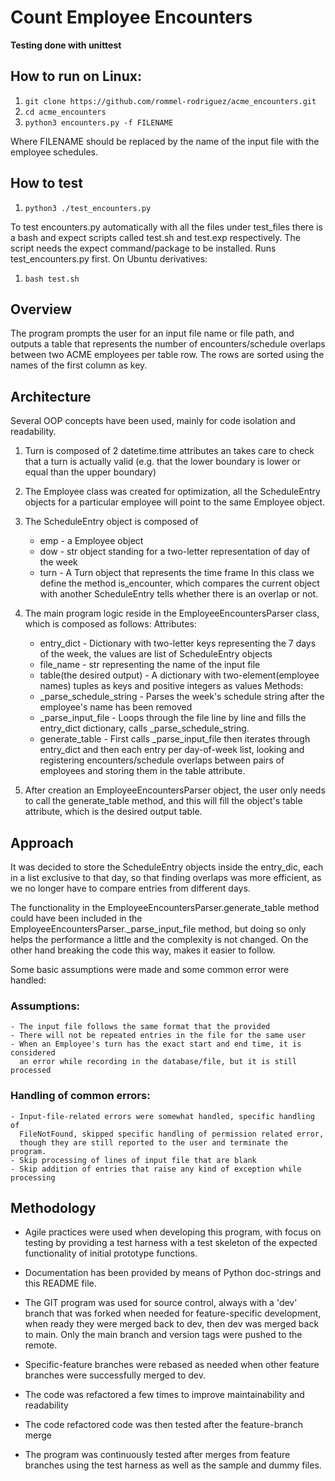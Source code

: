 # Count Employee Encounters 

**Testing done with unittest**

## How to run on Linux:
1. `git clone https://github.com/rommel-rodriguez/acme_encounters.git`
2. `cd acme_encounters`
3. `python3 encounters.py -f FILENAME`

Where FILENAME should be replaced by the name of the input file with the 
employee schedules.

## How to test
1. `python3 ./test_encounters.py`

To test encounters.py automatically with all the files under test_files there 
is a bash and expect scripts called test.sh and test.exp respectively. The script
needs the expect command/package to be installed. Runs test_encounters.py first.
On Ubuntu derivatives:

1. `bash test.sh`


## Overview

The program prompts the user for an input file name or file path, and outputs
a table that represents the number of encounters/schedule overlaps between two
ACME employees per table row. The rows are sorted using the names of the first
column as key.

## Architecture 

Several OOP concepts have been used, mainly for code isolation and readability.

1. Turn is composed of 2 datetime.time attributes an takes care to check
    that a turn is actually valid (e.g. that the lower boundary is lower or equal
    than the upper boundary)

2. The Employee class was created for optimization, all the ScheduleEntry
    objects for a particular employee will point to the same Employee object.

3. The ScheduleEntry object is composed of
    - emp - a Employee object
    - dow - str object standing for a two-letter representation of day of the week 
    - turn - A Turn object that represents the time frame
   In this class we define the method is_encounter, which compares the current
   object with another ScheduleEntry tells whether there is an overlap or not.

4. The  main program logic reside in the EmployeeEncountersParser class, which
    is composed as follows:
    Attributes:
    - entry_dict - Dictionary with two-letter keys representing the 7 days of
        the week, the values are list of ScheduleEntry objects
    - file_name - str representing the name of the input file 
    - table(the desired output) - A dictionary with two-element(employee names)
        tuples as keys and positive integers as values
    Methods:
    - _parse_schedule_string - Parses the week's schedule string after the
    employee's name has been removed
    - _parse_input_file - Loops through the file line by line and fills the 
    entry_dict dictionary, calls _parse_schedule_string.
    - generate_table - First calls  _parse_input_file then iterates through
    entry_dict and then each entry per day-of-week list, looking and registering
    encounters/schedule overlaps between pairs of employees and storing them in
    the table attribute.

5. After creation an EmployeeEncountersParser object, the user only needs to call 
    the generate_table method, and this will fill the object's table attribute,
    which is the desired output table.

## Approach
It was decided to store the ScheduleEntry objects inside the entry_dic, each
in a list exclusive to that day, so that finding overlaps was more efficient,
as we no longer have to compare entries from different days.

The functionality in the EmployeeEncountersParser.generate_table method could
have been included in the EmployeeEncountersParser._parse_input_file method,
but doing so only helps the performance a little and the complexity is not 
changed. On the other hand breaking the code this way, makes it easier to follow.

Some basic assumptions were made and some common error were handled:

### Assumptions:

    - The input file follows the same format that the provided
    - There will not be repeated entries in the file for the same user 
    - When an Employee's turn has the exact start and end time, it is considered
      an error while recording in the database/file, but it is still processed
### Handling of common errors:

    - Input-file-related errors were somewhat handled, specific handling of 
      FileNotFound, skipped specific handling of permission related error,
      though they are still reported to the user and terminate the program. 
    - Skip processing of lines of input file that are blank 
    - Skip addition of entries that raise any kind of exception while processing

## Methodology
- Agile practices were used when developing this program, with focus on testing
by providing a test harness with a test skeleton of the expected functionality of
initial prototype functions.

- Documentation has been provided by means of Python doc-strings and this
README file.

- The GIT program was used for source control, always with a 'dev' branch that was
forked when needed for feature-specific development, when ready they were merged
back to dev, then dev was merged back to main. Only the main branch and version
tags were pushed to the remote.

- Specific-feature branches were rebased as needed when other feature branches
were successfully merged to dev.

- The code was refactored a few times to improve maintainability and readability

- The code refactored code was then tested after the feature-branch merge

- The program was continuously tested after merges from feature branches using
the test harness as well as the sample and dummy files.
